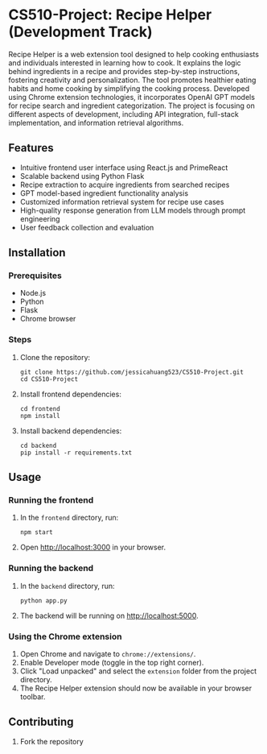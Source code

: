 #  CS510-Project: Recipe Helper (Development Track)

Recipe Helper is a web extension tool designed to help cooking enthusiasts and individuals interested in learning how to cook. It explains the logic behind ingredients in a recipe and provides step-by-step instructions, fostering creativity and personalization. The tool promotes healthier eating habits and home cooking by simplifying the cooking process. Developed using Chrome extension technologies, it incorporates OpenAI GPT models for recipe search and ingredient categorization. The project is focusing on different aspects of development, including API integration, full-stack implementation, and information retrieval algorithms.

## Features

- Intuitive frontend user interface using React.js and PrimeReact
- Scalable backend using Python Flask
- Recipe extraction to acquire ingredients from searched recipes
- GPT model-based ingredient functionality analysis
- Customized information retrieval system for recipe use cases
- High-quality response generation from LLM models through prompt engineering
- User feedback collection and evaluation

## Installation

### Prerequisites

- Node.js
- Python
- Flask
- Chrome browser

### Steps

1. Clone the repository:

   ```
   git clone https://github.com/jessicahuang523/CS510-Project.git
   cd CS510-Project
   ```

2. Install frontend dependencies:

   ```
   cd frontend
   npm install
   ```

3. Install backend dependencies:

   ```
   cd backend
   pip install -r requirements.txt
   ```

## Usage

### Running the frontend

1. In the `frontend` directory, run:

   ```
   npm start
   ```

2. Open [http://localhost:3000](http://localhost:3000) in your browser.

### Running the backend

1. In the `backend` directory, run:

   ```
   python app.py
   ```

2. The backend will be running on [http://localhost:5000](http://localhost:5000).

### Using the Chrome extension

1. Open Chrome and navigate to `chrome://extensions/`.
2. Enable Developer mode (toggle in the top right corner).
3. Click "Load unpacked" and select the `extension` folder from the project directory.
4. The Recipe Helper extension should now be available in your browser toolbar.

## Contributing

1. Fork the repository
